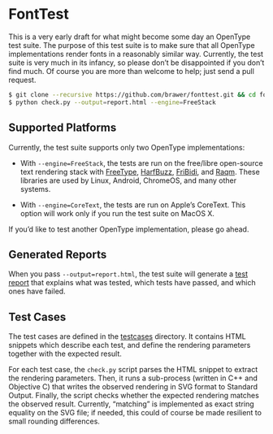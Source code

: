 # FontTest

This is a very early draft for what might become some day an OpenType
test suite. The purpose of this test suite is to make sure that all
OpenType implementations render fonts in a reasonably similar
way. Currently, the test suite is very much in its infancy, so please
don’t be disappointed if you don’t find much. Of course you are more
than welcome to help; just send a pull request.

```bash
$ git clone --recursive https://github.com/brawer/fonttest.git && cd fonttest
$ python check.py --output=report.html --engine=FreeStack
```


## Supported Platforms

Currently, the test suite supports only two OpenType implementations:

* With `--engine=FreeStack`, the tests are run on the free/libre
open-source text rendering stack with [FreeType](https://www.freetype.org/),
[HarfBuzz](https://www.freedesktop.org/wiki/Software/HarfBuzz/),
[FriBidi](https://www.fribidi.org/),
and [Raqm](https://github.com/HOST-Oman/libraqm). These libraries
are used by Linux, Android, ChromeOS, and many other systems.

* With `--engine=CoreText`, the tests are run on Apple’s CoreText.
This option will work only if you run the test suite on MacOS X.

If you’d like to test another OpenType implementation, please go ahead.


## Generated Reports

When you pass `--output=report.html`, the test suite will generate a
[test
report](https://raw.githack.com/brawer/fonttest/master/reports/fake-fail.html)
that explains what was tested, which tests have passed, and which ones
have failed.


## Test Cases

The test cases are defined in the [testcases](testcases/) directory.
It contains HTML snippets which describe each test, and define the
rendering parameters together with the expected result.

For each test case, the `check.py` script parses the HTML snippet to
extract the rendering parameters. Then, it runs a sub-process (written
in C++ and Objective C) that writes the observed rendering in SVG
format to Standard Output. Finally, the script checks whether the
expected rendering matches the observed result.  Currently, “matching”
is implemented as exact string equality on the SVG file; if needed,
this could of course be made resilient to small rounding differences.
